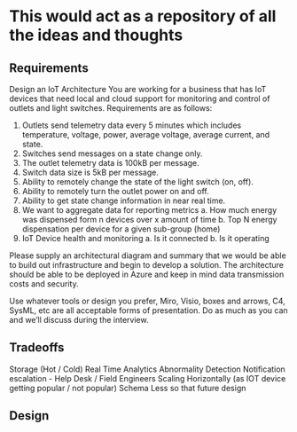 # This would act as a repository of all the ideas and thoughts
## Requirements
Design an IoT Architecture
You are working for a business that has IoT devices that need local and cloud support for monitoring and control of outlets and light switches. Requirements are as follows:
1. Outlets send telemetry data every 5 minutes which includes temperature, voltage, power, average voltage, average current, and state.
2. Switches send messages on a state change only.
3. The outlet telemetry data is 100kB per message.
4. Switch data size is 5kB per message.
5. Ability to remotely change the state of the light switch (on, off).
6. Ability to remotely turn the outlet power on and off.
7. Ability to get state change information in near real time.
8. We want to aggregate data for reporting metrics
  a. How much energy was dispensed form n devices over x amount of time
  b. Top N energy dispensation per device for a given sub-group (home)
9. IoT Device health and monitoring
  a. Is it connected
  b. Is it operating

Please supply an architectural diagram and summary that we would be able to build out infrastructure and begin to develop a solution. The architecture should be able to be
deployed in Azure and keep in mind data transmission costs and security.

Use whatever tools or design you prefer, Miro, Visio, boxes and arrows, C4, SysML, etc are all acceptable forms of presentation. Do as much as you can and we’ll discuss
during the interview.

## Tradeoffs
  Storage (Hot / Cold) 
  Real Time Analytics 
  Abnormality Detection
  Notification escalation - Help Desk / Field Engineers
  Scaling Horizontally (as IOT device getting popular / not popular)
  Schema Less so that future design
## Design

